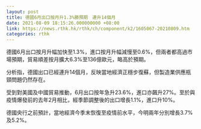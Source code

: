 ```yaml
---
layout: post
title: 德國6月出口按月升1.3%勝預期　連升14個月
date: 2021-08-09 18:15:26.000000000 +08:00
link: https://news.rthk.hk/rthk/ch/component/k2/1605067-20210809.htm
categories: rthk
---
```


德國6月出口按月升幅加快至1.3%，進口按月升幅減慢至0.6%，但兩者都高過市場預期，貿易順差按月擴大6.3%至136億歐元，略高於預期。

分析指，德國出口已經連升14個月，反映當地經濟正穩步復蘇，但製造業供應瓶頸問題仍然存在。

受到對美國及中國貿易推動，6月出口按年急升23.6%，進口亦飆升27%。至於與疫情爆發前的去年2月相比，經季節調整後的出口增長1.1%，進口升10%。

德國央行之前預計，當地經濟今季末恢復至疫情前水平，今明兩年分別增長3.7%及5.2%。
